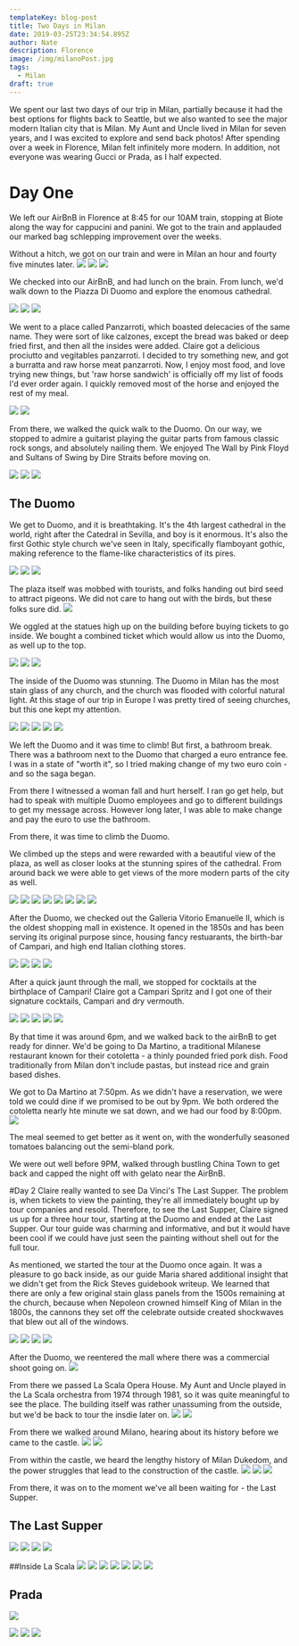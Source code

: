 ```yaml
---
templateKey: blog-post
title: Two Days in Milan
date: 2019-03-25T23:34:54.895Z
author: Nate
description: Florence
image: /img/milanoPost.jpg
tags:
  - Milan
draft: true
---
```


We spent our last two days of our trip in Milan, partially because it had the best options for flights back to Seattle, but we also wanted to see the major modern Italian city that is Milan. My Aunt and Uncle lived in Milan for seven years, and I was excited to explore and send back photos! After spending over a week in Florence, Milan felt infinitely more modern. In addition, not everyone was wearing Gucci or Prada, as I half expected. 

# Day One

We left our AirBnB in Florence at 8:45 for our 10AM train, stopping at Biote along the way for cappucini and panini. We got to the train and applauded our marked bag schlepping improvement over the weeks. 

Without a hitch, we got on our train and were in Milan an hour and fourty five minutes later. 
![](/img/milano/dayOneFirenzeToMilan.jpg)
![](/img/milano/dayOneOnTrainToMilan.jpg)
![](/img/milano/dayOneCentralStation.jpg)

We checked into our AirBnB, and had lunch on the brain. From lunch, we'd walk down to the Piazza Di Duomo and explore the enomous cathedral. 

![](/img/milano/DayOneWalkingStreet.jpg)
![](/img/milano/DayOneWalkingTrolly.jpg)
![](/img/milano/DayOneWalkingPlazaWithUrbanArt.jpg)

We went to a place called Panzarroti, which boasted delecacies of the same name. They were sort of like calzones, except the bread was baked or deep fried first, and then all the insides were added. Claire got a delicious prociutto and vegitables panzarroti. I decided to try something new, and got a burratta and raw horse meat panzarroti. Now, I enjoy most food, and love trying new things, but 'raw horse sandwich' is officially off my list of foods I'd ever order again. I quickly removed most of the horse and enjoyed the rest of my meal. 

![](/img/milano/dayOneLunchClaires.jpg)
![](/img/milano/dayOneLunchNates.jpg)

From there, we walked the quick walk to the Duomo. On our way, we stopped to admire a guitarist playing the guitar parts from famous classic rock songs, and absolutely nailing them. We enjoyed The Wall by Pink Floyd and Sultans of Swing by Dire Straits before moving on. 

![](/img/milano/dayOneGuitarist1.jpg)
![](/img/milano/dayOneGuitarist2.jpg)
![](/img/milano/DayOneWalkingNearDuomo.jpg)

## The Duomo

We get to Duomo, and it is breathtaking. It's the 4th largest cathedral in the world, right after the Catedral in Sevilla, and boy is it enormous. It's also the first Gothic style church we've seen in Italy, specifically flamboyant gothic, making reference to the flame-like characteristics of its pires. 

![](/img/milano/DayOneDuomoOutside1.jpg)
![](/img/milano/dayOneDuomoOutside2.jpg)
![](/img/milano/dayOneDuomoOutsideSide.jpg)

The plaza itself was mobbed with tourists, and folks handing out bird seed to attract pigeons. We did not care to hang out with the birds, but these folks sure did. 
![](/img/milano/DayOnePlazaPeopleWIthBirds.jpg)

We oggled at the statues high up on the building before buying tickets to go inside. We bought a combined ticket which would allow us into the Duomo, as well up to the top.

![](/img/milano/dayOneDuomoStatue1.jpg)
![](/img/milano/dayOneDuomoStatue2.jpg)
![](/img/milano/dayOneDuomoStatue3.jpg)

The inside of the Duomo was stunning. The Duomo in Milan has the most stain glass of any church, and the church was flooded with colorful natural light. At this stage of our trip in Europe I was pretty tired of seeing churches, but this one kept my  attention. 

![](/img/milano/DayOneDuomoInside1.jpg)
![](/img/milano/DayOneDuomoInside2.jpg)
![](/img/milano/DayOneDuomoInside3.jpg)
![](/img/milano/DayOneDuomoInside4.jpg)
![](/img/milano/DayOneDuomoInside5.jpg)

We left the Duomo and it was time to climb! But first, a bathroom break. There was a bathroom next to the Duomo that charged a euro entrance fee. I was in a state of "worth it", so I tried making change of my two euro coin - and so the saga began.

From there I witnessed a woman fall and hurt herself. I ran go get help, but had to speak with multiple Duomo employees and go to different buildings to get my message across. However long later, I was able to make change and pay the euro to use the bathroom. 

 From there, it was time to climb the Duomo.  

We climbed up the steps and were rewarded with a beautiful view of the plaza, as well as closer looks at the stunning spires of the cathedral. From around back we were able to get views of the more modern parts of the city as well. 

![](/img/milano/DayOneDuomoClimb1.jpg)
![](/img/milano/DayOneDuomoClimb2.jpg)
![](/img/milano/DayOneDuomoFromTop1.jpg)
![](/img/milano/DayOneDuomoFromTop2.jpg)
![](/img/milano/dayOneDuomoFromTop3.jpg)
![](/img/milano/dayOneDuomoFromTop4.jpg)
![](/img/milano/dayOneDuomoFromTopFilming.jpg)
![](/img/milano/dayOneDuomoFromTopBahbes.jpg)

After the Duomo, we checked out the Galleria Vitorio Emanuelle II, which is the oldest shopping mall in existence. It opened in the 1850s and has been serving its original purpose since, housing fancy restuarants, the birth-bar of Campari, and high end Italian clothing stores. 

![](/img/milano/DayOneMallFromPlaza.jpg)
![](/img/milano/dayOneMall1.jpg)
![](/img/milano/dayOneMall2.jpg)
![](/img/milano/dayOneMall3.jpg)

After a quick jaunt through the mall, we stopped for cocktails at the birthplace of Campari! Claire got a Campari Spritz and I got one of their signature cocktails, Campari and dry vermouth. 

![](/img/milano/dayOneCampariBar1.jpg)
![](/img/milano/dayOneCampariBar2.jpg)
![](/img/milano/dayOneCampariBar3.jpg)
![](/img/milano/dayOneCampariBar4.jpg)
![](/img/milano/dayOneCampariBar5.jpg)

By that time it was around 6pm, and we walked back to the airBnB to get ready for dinner. We'd be going to Da Martino, a traditional Milanese restaurant known for their cotoletta - a thinly pounded fried pork dish. Food traditionally from Milan don't include pastas, but instead rice and grain based dishes. 

We got to Da Martino at 7:50pm. As we didn't have a reservation, we were told we could dine if we promised to be out by 9pm. We both ordered the cotoletta nearly hte minute we sat down, and we had our food by 8:00pm. 
![](/img/milano/dayOneDinner.jpg)

The meal seemed to get better as it went on, with the wonderfully seasoned tomatoes balancing out the semi-bland pork. 

We were out well before 9PM, walked through bustling China Town to get back and capped the night off with gelato near the AirBnB. 

#Day 2
Claire really wanted to see Da Vinci's The Last Supper. The problem is, when tickets to view the painting, they're all immediately bought up by tour companies and resold. Therefore, to see the Last Supper, Claire signed us up for a three hour tour, starting at the Duomo and ended at the Last Supper. Our tour guide was charming and informative, and but it would have been cool if we could have just seen the painting without shell out for the full tour. 

As mentioned, we started the tour at the Duomo once again. It was a pleasure to go back inside, as our guide Maria shared additional insight that we didn't get from the Rick Steves guidebook writeup. We learned that there are only a few original stain glass panels from the 1500s remaining at the church, because when Nepoleon crowned himself King of Milan in the 1800s, the cannons they set off the celebrate outside created shockwaves that blew out all of the windows. 

![](/img/milano/dayTwoInsideDuomo.jpg)
![](/img/milano/dayTwoInsideDuomo2.jpg)
![](/img/milano/dayTwoInsideDuomoFloor.jpg)
![](/img/milano/dayTwoInsideDuomoSkinnedDude.jpg)

After the Duomo, we reentered the mall where there was a commercial shoot going on. 
![](/img/milano/dayTwoShootingAtTheMall.jpg)

From there we passed La Scala Opera House. My Aunt and Uncle played in the La Scala orchestra from 1974 through 1981, so it was quite meaningful to see the place. The building itself was rather unassuming from the outside, but we'd be back to tour the insdie later on.
![](/img/milano/dayTwolaScalaOutside.jpg)
![](/img/milano/dayTwoLaScalaOutside2.jpg)

From there we walked around Milano, hearing about its history before we came to the castle. 
![](/img/milano/dayTwoWalkingAroundMilan.jpg)
![](/img/milano/dayTwoWalkingAroundMilan2.jpg)

From within the castle, we heard the lengthy history of Milan Dukedom, and the power struggles that lead to the construction of the castle. 
![](/img/milano/dayTwoOutsideCastle.jpg)
![](/img/milano/dayTwoOutsideCastle2.jpg)
![](/img/milano/dayTwoInsideCastleRoyalty.jpg)

From there, it was on to the moment we've all been waiting for - the Last Supper. 

## The Last Supper
![](/img/milano/dayTwoLastSupper1.jpg)
![](/img/milano/dayTwoLastSupper2.jpg)
![](/img/milano/dayTwoLastSupper3.jpg)
![](/img/milano/dayTwoLastSupper4.jpg)

##Inside La Scala
![](/img/milano/dayTwoInsideLaScala1.jpg)
![](/img/milano/dayTwoInsideLaScala2.jpg)
![](/img/milano/dayTwoInsideLaScala3.jpg)
![](/img/milano/dayTwoInsideLaScala4.jpg)
![](/img/milano/dayTwoInsideLaScalaDay2.jpg)
![](/img/milano/dayTwoInsideLaScalaMuseum1.jpg)
![](/img/milano/dayTwoInsideLaScalaMuseum3.jpg)

## Prada
![](/img/milano/dayTwoMallPrada.jpg)

![](/img/milano/dayTwoFloofs.jpg)
![](/img/milano/dayTwoGelato.jpg)
![](/img/milano/dayTwoCienMontaditos.jpg)
